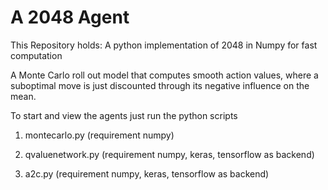 # A 2048 Agent

This Repository holds:
A python implementation of 2048 in Numpy for fast computation

A Monte Carlo roll out model that computes smooth action values, where a
suboptimal move is just discounted through its negative influence on the mean.

To start and view the agents just run the python scripts

1) montecarlo.py  (requirement numpy)

2) qvaluenetwork.py  (requirement numpy, keras, tensorflow as backend)

3) a2c.py (requirement numpy, keras, tensorflow as backend)
